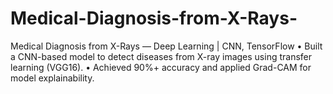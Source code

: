 # Medical-Diagnosis-from-X-Rays-
Medical Diagnosis from X-Rays — Deep Learning | CNN, TensorFlow • Built a CNN-based model to detect diseases from X-ray images using transfer learning (VGG16). • Achieved 90%+ accuracy and applied Grad-CAM for model explainability.
